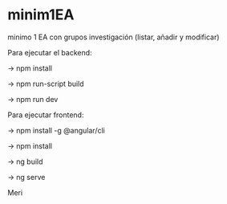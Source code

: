 # minim1EA
minimo 1 EA con grupos investigación (listar, añadir y modificar)

Para ejecutar el backend:

-> npm install

-> npm run-script build

-> npm run dev

Para ejecutar frontend:

-> npm install -g @angular/cli

-> npm install

-> ng build

-> ng serve


Meri
